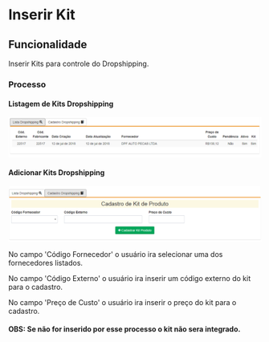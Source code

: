 # Inserir Kit

## Funcionalidade

Inserir Kits para controle do Dropshipping.

### Processo

#### Listagem de Kits Dropshipping

![](../../.gitbook/assets/image%20%2817%29.png)



#### Adicionar Kits Dropshipping

![](../../.gitbook/assets/image%20%2845%29.png)

No campo 'Código Fornecedor' o usuário ira selecionar uma dos fornecedores listados.

No campo 'Código Externo' o usuário ira inserir um código externo do kit para o cadastro. 

No campo 'Preço de Custo' o usuário ira inserir o preço do kit para o cadastro. 



#### OBS: Se não for inserido por esse processo o kit não sera integrado.

